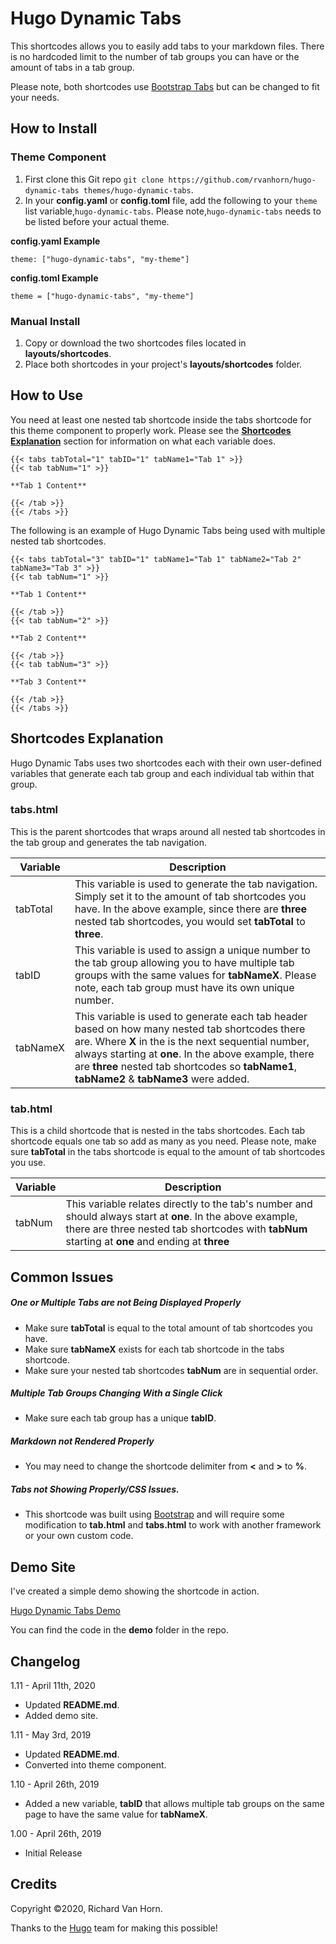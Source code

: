 # Hugo Dynamic Tabs
This shortcodes allows you to easily add tabs to your markdown files. There is no hardcoded limit to the number of tab groups you can have or the amount of tabs in a tab group. 

Please note, both shortcodes use [Bootstrap Tabs](https://getbootstrap.com/docs/4.4/components/navs/#tabs) but can be changed to fit your needs.

## How to Install

### Theme Component

1. First clone this Git repo ``git clone https://github.com/rvanhorn/hugo-dynamic-tabs themes/hugo-dynamic-tabs``.
2. In your **config.yaml** or **config.toml** file, add the following to your ``theme`` list variable,``hugo-dynamic-tabs``. Please note,``hugo-dynamic-tabs`` needs to be listed before your actual theme. 

**config.yaml Example**
```
theme: ["hugo-dynamic-tabs", "my-theme"]
```

**config.toml Example**
```
theme = ["hugo-dynamic-tabs", "my-theme"]
```

### Manual Install

1. Copy or download the two shortcodes files located in **layouts/shortcodes**. 
2. Place both shortcodes in your project's **layouts/shortcodes** folder. 

## How to Use

You need at least one nested tab shortcode inside the tabs shortcode for this theme component to properly work. Please see the **[Shortcodes Explanation](#Shortcodes-Explanation)** section for information on what each variable does. 

```
{{< tabs tabTotal="1" tabID="1" tabName1="Tab 1" >}}
{{< tab tabNum="1" >}}

**Tab 1 Content**

{{< /tab >}}
{{< /tabs >}}
```

The following is an example of Hugo Dynamic Tabs being used with multiple nested tab shortcodes.

```
{{< tabs tabTotal="3" tabID="1" tabName1="Tab 1" tabName2="Tab 2" tabName3="Tab 3" >}}
{{< tab tabNum="1" >}}

**Tab 1 Content**

{{< /tab >}}
{{< tab tabNum="2" >}}

**Tab 2 Content**

{{< /tab >}}
{{< tab tabNum="3" >}}

**Tab 3 Content**

{{< /tab >}}
{{< /tabs >}}
```

## Shortcodes Explanation

Hugo Dynamic Tabs uses two shortcodes each with their own user-defined variables that generate each tab group and each individual tab within that group. 

### tabs.html

This is the parent shortcodes that wraps around all nested tab shortcodes in the tab group and generates the tab navigation. 

| Variable  | Description |
| --------- | ----------- |
| tabTotal | This variable is used to generate the tab navigation. Simply set it to the amount of tab shortcodes you have. In the above example, since there are **three** nested tab shortcodes, you would set **tabTotal** to **three**.
| tabID     | This variable is used to assign a unique number to the tab group allowing you to have multiple tab groups with the same values for **tabNameX**. Please note, each tab group must have its own unique number. 
| tabNameX  | This variable is used to generate each tab header based on how many nested tab shortcodes there are. Where **X** in the is the next sequential number, always starting at **one**. In the above example, there are **three** nested tab shortcodes so **tabName1**, **tabName2** & **tabName3** were added.  

### tab.html

This is a child shortcode that is nested in the tabs shortcodes. Each tab shortcode equals one tab so add as many as you need. Please note, make sure **tabTotal** in the tabs shortcode is equal to the amount of tab shortcodes you use. 


| Variable  | Description |
| --------- | ----------- |
| tabNum    |  This variable relates directly to the tab's number and should always start at **one**. In the above example, there are three nested tab shortcodes with **tabNum** starting at **one** and ending at **three** |

## Common Issues

##### One or Multiple Tabs are not Being Displayed Properly

- Make sure **tabTotal** is equal to the total amount of tab shortcodes you have. 
- Make sure **tabNameX** exists for each tab shortcode in the tabs shortcode. 
- Make sure your nested tab shortcodes **tabNum** are in sequential order. 

##### Multiple Tab Groups Changing With a Single Click

- Make sure each tab group has a unique **tabID**. 

##### Markdown not Rendered Properly 

- You may need to change the shortcode delimiter from **<** and **>** to **%**. 

##### Tabs not Showing Properly/CSS Issues.

- This shortcode was built using [Bootstrap](https://getbootstrap.com/docs/4.4/) and will require some modification to **tab.html** and **tabs.html** to work with another framework or your own custom code.

## Demo Site

I've created a simple demo showing the shortcode in action.

[Hugo Dynamic Tabs Demo](https://hugo-dynamic-tabs.netlify.com/)

You can find the code in the **demo** folder in the repo. 

## Changelog

1.11 - April 11th, 2020
- Updated **README.md**.
- Added demo site.

1.11 - May 3rd, 2019
- Updated **README.md**.
- Converted into theme component. 

1.10 - April 26th, 2019
- Added a new variable, **tabID** that allows multiple tab groups on the same page to have the same value for **tabNameX**. 

1.00 - April 26th, 2019
- Initial Release

## Credits

Copyright ©2020, Richard Van Horn.

Thanks to the [Hugo](https://github.com/gohugoio/hugo) team for making this possible!
